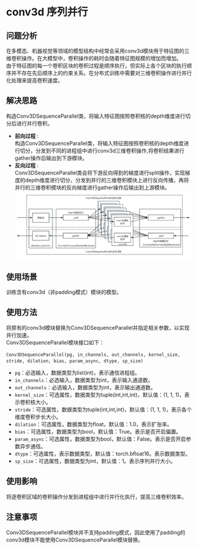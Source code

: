 # conv3d 序列并行
## 问题分析
在多模态、机器视觉等领域的模型结构中经常会采用conv3d模块用于特征图的三维卷积操作。在大模型中，卷积操作的耗时会随着特征图规模的增加而增加。<br>
由于特征图的每一个卷积区块的卷积过程是顺序执行，但实际上各个区块的执行顺序并不存在先后顺序上的约束关系。在分布式训练中需要对三维卷积操作进行并行化处理来提高卷积速度。<br>

## 解决思路
构造Conv3DSequenceParallel类，将输入特征图按照卷积核的depth维度进行切分后进行并行卷积。<br>
- **前向过程** :<br>
 构造Conv3DSequenceParallel类，将输入特征图按照卷积核的depth维度进行切分，分发到不同的进程组中进行conv3d三维卷积操作,将卷积结果进行gather操作后输出到下游模块。<br>
- **反向过程** :<br>
 Conv3DSequenceParallel类会将下游反向得到的梯度进行split操作，实现梯度的depth维度进行切分，分发到并行的三维卷积模块上进行反向传播，再将并行的三维卷积模块的反向梯度进行gather操作后输出到上游模块。<br>
![](../../sources/images/conv3d_sequence_parallel.png)
## 使用场景
训练含有conv3d（非padding模式）模块的模型。<br>

## 使用方法
将原有的conv3d模块替换为Conv3DSequenceParallel并指定相关参数，以实现并行加速。<br>
Conv3DSequenceParallel模块接口如下：<br>

`Conv3DSequenceParallel(pg, in_channels, out_channels, kernel_size, stride, dilation, bias, param_async, dtype, sp_size)`
- `pg`：必选输入，数据类型为list(int)，表示通信进程组。
- `in_channels`：必选输入，数据类型为int，表示输入通道数。
- `out_channels`：必选输入，数据类型为int，表示输出通道数。
- `kernel_size`：可选属性，数据类型为tuple(int,int,int)，默认值：(1, 1, 1)，表示卷积核大小。
- `stride`：可选属性，数据类型为tuple(int,int,int)，默认值：(1, 1, 1)，表示各个维度卷积步长大小。
- `dilation`：可选属性，数据类型为float，默认值：1.0，表示扩张率。
- `bias`：可选属性，数据类型为bool，默认值：True。表示是否开启偏置。
- `param_async`：可选属性，数据类型为bool，默认值：False。表示是否开启参数异步通信。
- `dtype`：可选属性，表示数据类型，默认值：torch.bfloat16。表示数据类型。
- `sp_size`：可选属性，数据类型为int，默认值：1。表示序列并行大小。

## 使用影响
将逐卷积区域的卷积操作分发到进程组中进行并行化执行，提高三维卷积效率。<br>

## 注意事项
Conv3DSequenceParallel模块并不支持padding模式，因此使用了padding的conv3d模块不能使用Conv3DSequenceParallel模块替换。